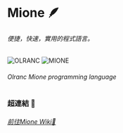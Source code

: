 # Mione 🪶
###### 便捷，快速，實用的程式語言。
![OLRANC](./Olranc-nobackground.svg) ![MIONE](./mione.svg)
###### Olranc Mione programming language



# 

### 超連結 🔗
###### [前往Mione Wiki📖](https://github.com/Olranc/Mione/wiki)
